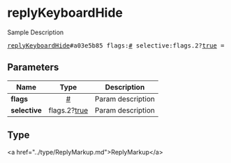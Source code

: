 # replyKeyboardHide

Sample Description

<pre>
<a href="../constructor/replyKeyboardHide.md">replyKeyboardHide</a>#a03e5b85 flags:<a href="../type/#.md">#</a> selective:flags.2?<a href="../type/true.md">true</a> = <a href="../type/ReplyMarkup.md">ReplyMarkup</a>;
</pre>

## Parameters

| Name | Type | Description |
|------|:----:|-------------|
| **flags** | <a href="../type/#.md">#</a> | Param description |
| **selective** | flags.2?<a href="../type/true.md">true</a> | Param description |

## Type

&lt;a href=&#34;../type/ReplyMarkup.md&#34;&gt;ReplyMarkup&lt;/a&gt;
